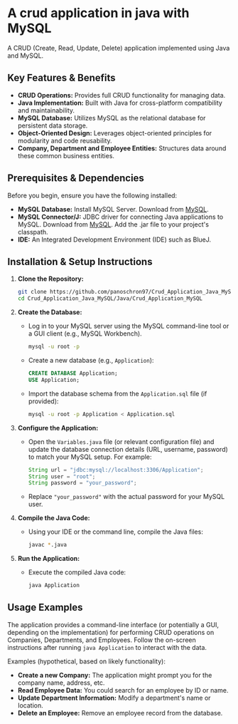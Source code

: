 # A crud application in java with MySQL

A CRUD (Create, Read, Update, Delete) application implemented using Java and MySQL.

## Key Features & Benefits

*   **CRUD Operations:** Provides full CRUD functionality for managing data.
*   **Java Implementation:** Built with Java for cross-platform compatibility and maintainability.
*   **MySQL Database:** Utilizes MySQL as the relational database for persistent data storage.
*   **Object-Oriented Design:** Leverages object-oriented principles for modularity and code reusability.
*   **Company, Department and Employee Entities:** Structures data around these common business entities.

## Prerequisites & Dependencies

Before you begin, ensure you have the following installed:

*   **MySQL Database:**  Install MySQL Server. Download from [MySQL](https://www.mysql.com/downloads/).
*   **MySQL Connector/J:** JDBC driver for connecting Java applications to MySQL. Download from [MySQL](https://dev.mysql.com/downloads/connector/j/).  Add the .jar file to your project's classpath.
*   **IDE:**  An Integrated Development Environment (IDE) such as BlueJ.

## Installation & Setup Instructions

1.  **Clone the Repository:**

    ```bash
    git clone https://github.com/panoschron97/Crud_Application_Java_MySQL.git
    cd Crud_Application_Java_MySQL/Java/Crud_Application_MySQL
    ```

2.  **Create the Database:**

    *   Log in to your MySQL server using the MySQL command-line tool or a GUI client (e.g., MySQL Workbench).

        ```bash
        mysql -u root -p
        ```

    *   Create a new database (e.g., `Application`):

        ```sql
        CREATE DATABASE Application;
        USE Application;
        ```

    *   Import the database schema from the `Application.sql` file (if provided):

        ```bash
        mysql -u root -p Application < Application.sql
        ```

3.  **Configure the Application:**

    *   Open the `Variables.java` file (or relevant configuration file) and update the database connection details (URL, username, password) to match your MySQL setup.  For example:

        ```java
        String url = "jdbc:mysql://localhost:3306/Application";
        String user = "root";
        String password = "your_password";
        ```

    *   Replace `"your_password"` with the actual password for your MySQL user.

4.  **Compile the Java Code:**

    *   Using your IDE or the command line, compile the Java files:

        ```bash
        javac *.java
        ```

5.  **Run the Application:**

    *   Execute the compiled Java code:

        ```bash
        java Application
        ```

## Usage Examples

The application provides a command-line interface (or potentially a GUI, depending on the implementation) for performing CRUD operations on Companies, Departments, and Employees. Follow the on-screen instructions after running `java Application` to interact with the data.

Examples (hypothetical, based on likely functionality):

*   **Create a new Company:** The application might prompt you for the company name, address, etc.
*   **Read Employee Data:**  You could search for an employee by ID or name.
*   **Update Department Information:**  Modify a department's name or location.
*   **Delete an Employee:** Remove an employee record from the database.
